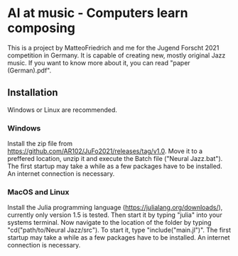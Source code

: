 # AI at music - Computers learn composing
This is a project by MatteoFriedrich and me for the Jugend Forscht 2021 competition in Germany. It is capable of creating new, mostly original Jazz music. If you want to know more about it, you can read "paper (German).pdf".

## Installation
Windows or Linux are recommended.
### Windows
Install the zip file from https://github.com/AR102/JuFo2021/releases/tag/v1.0. Move it to a preffered location, unzip it and execute the Batch file ("Neural Jazz.bat"). The first startup may take a while as a few packages have to be installed. An internet connection is necessary.

### MacOS and Linux
Install the Julia programming language (https://julialang.org/downloads/), currently only version 1.5 is tested. Then start it by typing "julia" into your systems terminal. Now navigate to the location of the folder by typing "cd("path/to/Neural Jazz/src"). To start it, type "include("main.jl")". The first startup may take a while as a few packages have to be installed. An internet connection is necessary.
